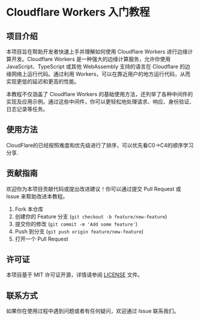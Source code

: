 # Cloudflare Workers 入门教程

## 项目介绍

本项目旨在帮助开发者快速上手并理解如何使用 Cloudflare Workers 进行边缘计算开发。Cloudflare Workers 是一种强大的边缘计算服务，允许你使用 JavaScript、TypeScript 或其他 WebAssembly 支持的语言在 Cloudflare 的边缘网络上运行代码。通过利用 Workers，可以在靠近用户的地方运行代码，从而实现更低的延迟和更高的性能。

本教程不仅涵盖了 Cloudflare Workers 的基础使用方法，还列举了各种中间件的实现及应用示例。通过这些中间件，你可以更轻松地处理请求、响应、身份验证、日志记录等任务。

## 使用方法

CloudFlare的已经按照难度和优先级进行了排序，可以优先看C0->C4的顺序学习分享.

## 贡献指南

欢迎你为本项目贡献代码或提出改进建议！你可以通过提交 Pull Request 或 Issue 来帮助改进本教程。

1. Fork 本仓库
2. 创建你的 Feature 分支 (`git checkout -b feature/new-feature`)
3. 提交你的修改 (`git commit -m 'Add some feature'`)
4. Push 到分支 (`git push origin feature/new-feature`)
5. 打开一个 Pull Request

## 许可证

本项目基于 MIT 许可证开源，详情请参阅 [LICENSE](./LICENSE) 文件。

## 联系方式

如果你在使用过程中遇到问题或者有任何疑问，欢迎通过 Issue 联系我们。